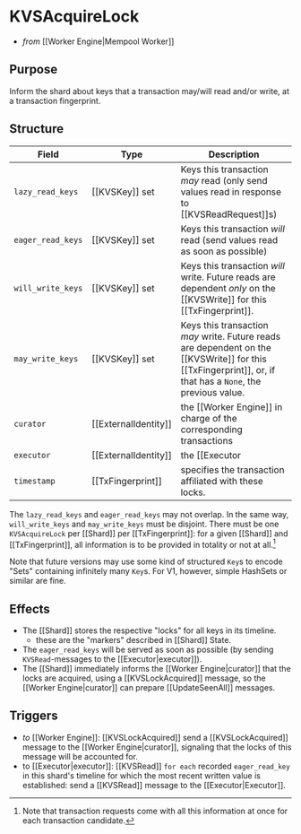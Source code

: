 # KVSAcquireLock
- _from_ [[Worker Engine|Mempool Worker]] <!-- formerly from [[Executor]] -->

## Purpose
<!-- --8<-- [start:blurp] -->
Inform the shard about keys that a transaction may/will read and/or
 write, at a transaction fingerprint.
<!-- --8<-- [end:blurp] -->
<!-- the range is the novelty w.r.t. to earlier versions of the specs -->

## Structure

| Field | Type | Description |
|-------|------|-------------|
| `lazy_read_keys` | [[KVSKey]] set | Keys this transaction _may_ read (only send values read in response to [[KVSReadRequest]]s)|
| `eager_read_keys` | [[KVSKey]] set| Keys this transaction _will_ read (send values read as soon as possible) |
| `will_write_keys` | [[KVSKey]] set| Keys this transaction _will_ write. Future reads are dependent _only_ on the [[KVSWrite]] for this [[TxFingerprint]].|
| `may_write_keys`  | [[KVSKey]] set| Keys this transaction _may_ write. Future reads are dependent on the [[KVSWrite]] for this [[TxFingerprint]], or, if that has a `None`, the previous value.|
| `curator`| [[ExternalIdentity]] | the [[Worker Engine]] in charge of the corresponding transactions     |
| `executor`| [[ExternalIdentity]] | the [[Executor|Executor]] for this [[TransactionCandidate]]|
| `timestamp`| [[TxFingerprint]] | specifies the transaction affiliated with these locks.


The `lazy_read_keys` and `eager_read_keys` may not overlap.
In the same way,  `will_write_keys` and `may_write_keys` must be
 disjoint.
There must be one `KVSAcquireLock` per [[Shard]]
 per [[TxFingerprint]]: for a given [[Shard]] and [[TxFingerprint]],
 all information is to be provided in totality or not at all.[^1]

Note that future versions may use some kind of structured `Key`s to
 encode "Sets" containing infinitely many `Key`s.
For V1, however, simple HashSets or similar are fine.

## Effects

- The [[Shard]] stores the respective "locks" for all keys in its timeline.
  - these are the "markers" described in [[Shard]] State.
- The `eager_read_keys` will be served as soon as possible
  (by sending `KVSRead`-messages to the [[Executor|executor]]).
- The [[Shard]] immediately informs the [[Worker Engine|curator]] that
   the locks are acquired, using a [[KVSLockAcquired]] message, so the
   [[Worker Engine|curator]] can prepare [[UpdateSeenAll]] messages.

## Triggers

- _to_ [[Worker Engine]]: [[KVSLockAcquired]]
  send a [[KVSLockAcquired]] message to the [[Worker Engine|curator]],
      signaling that the locks of this message will be accounted for.
- to [[Executor|executor]]:  [[KVSRead]]
  `for each` recorded `eager_read_key` in this shard's timeline
  for which the most recent written value is established:
  send a [[KVSRead]] message to the [[Executor|Executor]].

[^1]: Note that transaction requests come with all this information
    at once for each transaction candidate.
